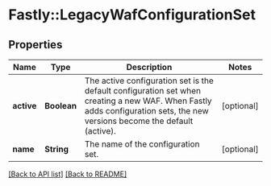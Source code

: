 # Fastly::LegacyWafConfigurationSet

## Properties

| Name | Type | Description | Notes |
| ---- | ---- | ----------- | ----- |
| **active** | **Boolean** | The active configuration set is the default configuration set when creating a new WAF. When Fastly adds configuration sets, the new versions become the default (active). | [optional] |
| **name** | **String** | The name of the configuration set. | [optional] |

[[Back to API list]](../../README.md#endpoints) [[Back to README]](../../README.md)

